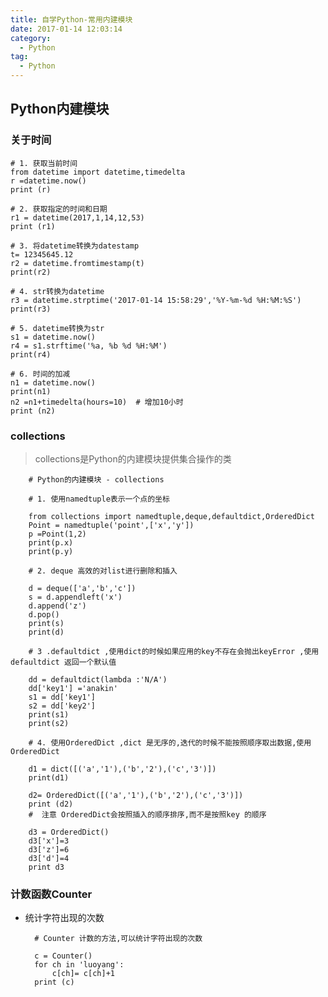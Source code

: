 ```yaml
---
title: 自学Python-常用内建模块
date: 2017-01-14 12:03:14
category:
  - Python
tag:
  - Python
---
```

## Python内建模块 ##

### 关于时间 ###

	# 1. 获取当前时间
	from datetime import datetime,timedelta
	r =datetime.now()
	print (r)

	# 2. 获取指定的时间和日期
	r1 = datetime(2017,1,14,12,53)
	print (r1)

	# 3. 将datetime转换为datestamp
	t= 12345645.12
	r2 = datetime.fromtimestamp(t)
	print(r2)

	# 4. str转换为datetime
	r3 = datetime.strptime('2017-01-14 15:58:29','%Y-%m-%d %H:%M:%S')
	print(r3)

	# 5. datetime转换为str
	s1 = datetime.now()
	r4 = s1.strftime('%a, %b %d %H:%M')
	print(r4)

	# 6. 时间的加减
	n1 = datetime.now()
	print(n1)
	n2 =n1+timedelta(hours=10)  # 增加10小时
	print (n2)


### collections ###

> collections是Python的内建模块提供集合操作的类

		# Python的内建模块 - collections

		# 1. 使用namedtuple表示一个点的坐标

		from collections import namedtuple,deque,defaultdict,OrderedDict
		Point = namedtuple('point',['x','y'])
		p =Point(1,2)
		print(p.x)
		print(p.y)

		# 2. deque 高效的对list进行删除和插入

		d = deque(['a','b','c'])
		s = d.appendleft('x')
		d.append('z')
		d.pop()
		print(s)
		print(d)

		# 3 .defaultdict ,使用dict的时候如果应用的key不存在会抛出keyError ,使用defaultdict 返回一个默认值

		dd = defaultdict(lambda :'N/A')
		dd['key1'] ='anakin'
		s1 = dd['key1']
		s2 = dd['key2']
		print(s1)
		print(s2)

		# 4. 使用OrderedDict ,dict 是无序的,迭代的时候不能按照顺序取出数据,使用OrderedDict

		d1 = dict([('a','1'),('b','2'),('c','3')])
		print(d1)

		d2= OrderedDict([('a','1'),('b','2'),('c','3')])
		print (d2)
		#  注意 OrderedDict会按照插入的顺序排序,而不是按照key 的顺序

		d3 = OrderedDict()
		d3['x']=3
		d3['z']=6
		d3['d']=4
		print d3


### 计数函数Counter ###

- 统计字符出现的次数

		# Counter 计数的方法,可以统计字符出现的次数

		c = Counter()
		for ch in 'luoyang':
		    c[ch]= c[ch]+1
		print (c)
